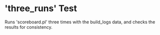# 'three_runs' Test

Runs 'scoreboard.pl' three times with the build_logs data, and checks the results for consistency.
